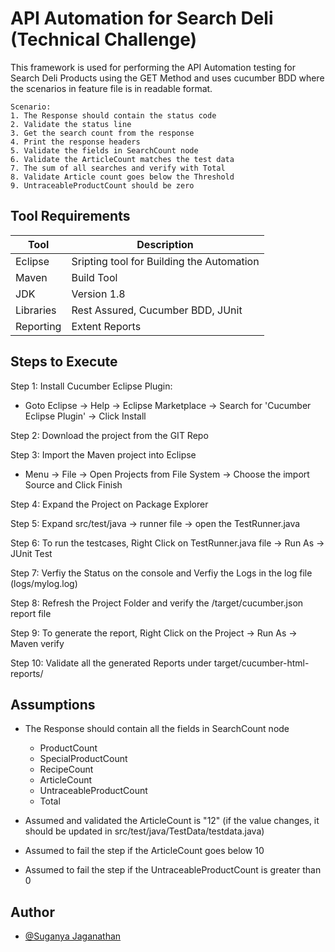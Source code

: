 
# API Automation for Search Deli (Technical Challenge)

This framework is used for performing the API Automation testing for Search Deli Products using the GET Method and uses cucumber BDD where the scenarios in feature file is in readable format.

    Scenario: 
    1. The Response should contain the status code
    2. Validate the status line
    3. Get the search count from the response
    4. Print the response headers
    5. Validate the fields in SearchCount node
    6. Validate the ArticleCount matches the test data 
    7. The sum of all searches and verify with Total
    8. Validate Article count goes below the Threshold
    9. UntraceableProductCount should be zero

## Tool Requirements
 

Tool|Description
----|----
Eclipse|Sripting tool for Building the Automation 
Maven|Build Tool
JDK|Version 1.8
Libraries| Rest Assured, Cucumber BDD, JUnit
Reporting|Extent Reports


## Steps to Execute

Step 1: Install Cucumber Eclipse Plugin:
*   Goto Eclipse -> Help -> Eclipse Marketplace -> Search for 'Cucumber Eclipse Plugin' -> Click Install

Step 2: Download the project from the GIT Repo 

Step 3: Import the Maven project into Eclipse 
*   Menu -> File -> Open Projects from File System -> Choose the import Source and Click Finish

Step 4: Expand the Project on Package Explorer

Step 5: Expand src/test/java -> runner file -> open the TestRunner.java

Step 6: To run the testcases, Right Click on TestRunner.java file -> Run As -> JUnit Test 

Step 7: Verfiy the Status on the console and Verfiy the Logs in the log file (logs/mylog.log)

Step 8: Refresh the Project Folder and verify the /target/cucumber.json report file

Step 9: To generate the report, Right Click on the Project -> Run As -> Maven verify

Step 10: Validate all the generated Reports under target/cucumber-html-reports/

## Assumptions

* The Response should contain all the fields in SearchCount node
    *  ProductCount
    *   SpecialProductCount
    *   RecipeCount
    *   ArticleCount
    *   UntraceableProductCount
    *   Total

* Assumed and validated the ArticleCount is "12" (if the value changes, it should be updated in src/test/java/TestData/testdata.java)

* Assumed to fail the step if the ArticleCount goes below 10

* Assumed to fail the step if the UntraceableProductCount is greater than 0 
## Author

- [@Suganya Jaganathan](https://www.github.com/suganyavj)

